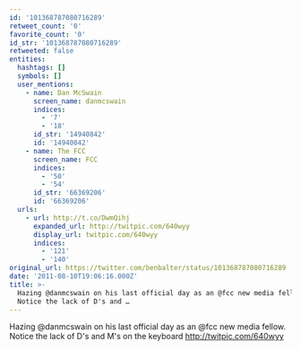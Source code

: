 ```yaml
---
id: '101368787080716289'
retweet_count: '0'
favorite_count: '0'
id_str: '101368787080716289'
retweeted: false
entities:
  hashtags: []
  symbols: []
  user_mentions:
    - name: Dan McSwain
      screen_name: danmcswain
      indices:
        - '7'
        - '18'
      id_str: '14940842'
      id: '14940842'
    - name: The FCC
      screen_name: FCC
      indices:
        - '50'
        - '54'
      id_str: '66369206'
      id: '66369206'
  urls:
    - url: http://t.co/DwmQihj
      expanded_url: http://twitpic.com/640wyy
      display_url: twitpic.com/640wyy
      indices:
        - '121'
        - '140'
original_url: https://twitter.com/benbalter/status/101368787080716289
date: '2011-08-10T19:06:16.000Z'
title: >-
  Hazing @danmcswain on his last official day as an @fcc new media fellow.
  Notice the lack of D's and …
---
```


Hazing @danmcswain on his last official day as an @fcc new media fellow. Notice the lack of D's and M's on the keyboard  http://twitpic.com/640wyy
